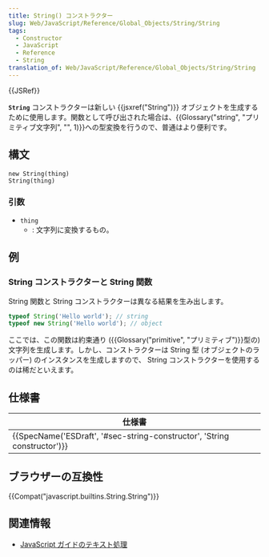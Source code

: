 ```yaml
---
title: String() コンストラクター
slug: Web/JavaScript/Reference/Global_Objects/String/String
tags:
  - Constructor
  - JavaScript
  - Reference
  - String
translation_of: Web/JavaScript/Reference/Global_Objects/String/String
---
```

{{JSRef}}

**`String`** コンストラクターは新しい {{jsxref("String")}} オブジェクトを生成するために使用します。関数として呼び出された場合は、{{Glossary("string", "プリミティブ文字列", "", 1)}}への型変換を行うので、普通はより便利です。

## 構文

```
new String(thing)
String(thing)
```

### 引数

- `thing`
  - : 文字列に変換するもの。

## 例

### String コンストラクターと String 関数

String 関数と String コンストラクターは異なる結果を生み出します。

```js
typeof String('Hello world'); // string
typeof new String('Hello world'); // object
```

ここでは、この関数は約束通り ({{Glossary("primitive", "プリミティブ")}}型の) 文字列を生成します。しかし、コンストラクターは String 型 (オブジェクトのラッパー) のインスタンスを生成しますので、 String コンストラクターを使用するのは稀だといえます。

## 仕様書

| 仕様書                                                                                           |
| ------------------------------------------------------------------------------------------------ |
| {{SpecName('ESDraft', '#sec-string-constructor', 'String constructor')}} |

## ブラウザーの互換性

{{Compat("javascript.builtins.String.String")}}

## 関連情報

- [JavaScript ガイドのテキスト処理](/ja/docs/Web/JavaScript/Guide/Text_formatting)
